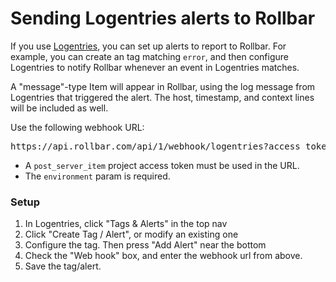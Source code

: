 # Sending Logentries alerts to Rollbar

If you use [Logentries](https://logentries.com), you can set up alerts to report to Rollbar. For example, you can create an tag matching `error`, and then configure Logentries to notify Rollbar whenever an event in Logentries matches.

A "message"-type Item will appear in Rollbar, using the log message from Logentries that triggered the alert. The host, timestamp, and context lines will be included as well.

Use the following webhook URL:

<pre>https://api.rollbar.com/api/1/webhook/logentries?access_token=POST_SERVER_ITEM_ACCESS_TOKEN&environment=production</pre>

- A `post_server_item` project access token must be used in the URL.
- The `environment` param is required.

### Setup

1. In Logentries, click "Tags & Alerts" in the top nav
2. Click "Create Tag / Alert", or modify an existing one
3. Configure the tag. Then press "Add Alert" near the bottom
4. Check the "Web hook" box, and enter the webhook url from above.
5. Save the tag/alert.

